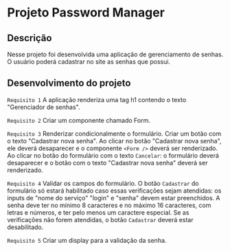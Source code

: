 # Projeto Password Manager

## Descrição

Nesse projeto foi desenvolvida uma aplicação de gerenciamento de senhas. O usuário poderá cadastrar no site as senhas que possui.

## Desenvolvimento do projeto

`Requisito 1`
A aplicação renderiza uma tag h1 contendo o texto "Gerenciador de senhas".

`Requisito 2`
Criar um componente chamado Form.

`Requisito 3`
Renderizar condicionalmente o formulário. Criar um botão com o texto "Cadastrar nova senha". Ao clicar no botão "Cadastrar nova senha", ele deverá desaparecer e o componente `<Form />` deverá ser renderizado. Ao clicar no botão do formulário com o texto `Cancelar`: o formulário deverá desaparecer e o botão com o texto "Cadastrar nova senha" deverá ser renderizado.

`Requisito 4`
Validar os campos do formulário. O botão `Cadastrar` do formulário só estará habilitado caso essas verificações sejam atendidas: os inputs de "nome do serviço" "login" e "senha" devem estar preenchidos. A senha deve ter no mínimo 8 caracteres e no máximo 16 caracteres, com letras e números, e ter pelo menos um caractere especial. Se as verificações não forem atendidas, o botão `Cadastrar` deverá estar desabilitado.

`Requisito 5`
Criar um display para a validação da senha.
